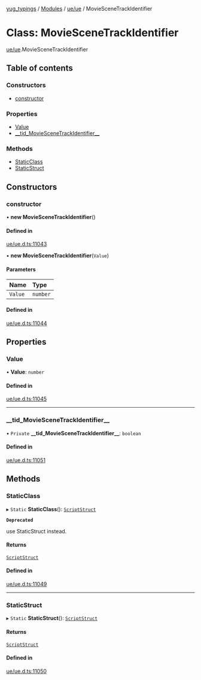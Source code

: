[yug_typings](../README.md) / [Modules](../modules.md) / [ue/ue](../modules/ue_ue.md) / MovieSceneTrackIdentifier

# Class: MovieSceneTrackIdentifier

[ue/ue](../modules/ue_ue.md).MovieSceneTrackIdentifier

## Table of contents

### Constructors

- [constructor](ue_ue.MovieSceneTrackIdentifier.md#constructor)

### Properties

- [Value](ue_ue.MovieSceneTrackIdentifier.md#value)
- [\_\_tid\_MovieSceneTrackIdentifier\_\_](ue_ue.MovieSceneTrackIdentifier.md#__tid_moviescenetrackidentifier__)

### Methods

- [StaticClass](ue_ue.MovieSceneTrackIdentifier.md#staticclass)
- [StaticStruct](ue_ue.MovieSceneTrackIdentifier.md#staticstruct)

## Constructors

### constructor

• **new MovieSceneTrackIdentifier**()

#### Defined in

[ue/ue.d.ts:11043](https://github.com/YugMetaverse/yug_typings/blob/25cad34/ue/ue.d.ts#L11043)

• **new MovieSceneTrackIdentifier**(`Value`)

#### Parameters

| Name | Type |
| :------ | :------ |
| `Value` | `number` |

#### Defined in

[ue/ue.d.ts:11044](https://github.com/YugMetaverse/yug_typings/blob/25cad34/ue/ue.d.ts#L11044)

## Properties

### Value

• **Value**: `number`

#### Defined in

[ue/ue.d.ts:11045](https://github.com/YugMetaverse/yug_typings/blob/25cad34/ue/ue.d.ts#L11045)

___

### \_\_tid\_MovieSceneTrackIdentifier\_\_

• `Private` **\_\_tid\_MovieSceneTrackIdentifier\_\_**: `boolean`

#### Defined in

[ue/ue.d.ts:11051](https://github.com/YugMetaverse/yug_typings/blob/25cad34/ue/ue.d.ts#L11051)

## Methods

### StaticClass

▸ `Static` **StaticClass**(): [`ScriptStruct`](ue_ue.ScriptStruct.md)

**`Deprecated`**

use StaticStruct instead.

#### Returns

[`ScriptStruct`](ue_ue.ScriptStruct.md)

#### Defined in

[ue/ue.d.ts:11049](https://github.com/YugMetaverse/yug_typings/blob/25cad34/ue/ue.d.ts#L11049)

___

### StaticStruct

▸ `Static` **StaticStruct**(): [`ScriptStruct`](ue_ue.ScriptStruct.md)

#### Returns

[`ScriptStruct`](ue_ue.ScriptStruct.md)

#### Defined in

[ue/ue.d.ts:11050](https://github.com/YugMetaverse/yug_typings/blob/25cad34/ue/ue.d.ts#L11050)
